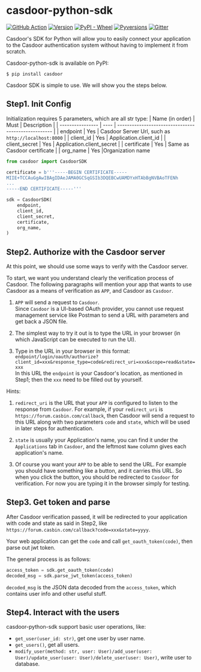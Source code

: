 # casdoor-python-sdk

[![GitHub Action](https://github.com/casdoor/casdoor-python-sdk/workflows/build/badge.svg?branch=master)](https://github.com/casdoor/casdoor-python-sdk/actions)
[![Version](https://img.shields.io/pypi/v/casdoor.svg)](https://pypi.org/project/casdoor/)
[![PyPI - Wheel](https://img.shields.io/pypi/wheel/casdoor.svg)](https://pypi.org/project/casdoor/)
[![Pyversions](https://img.shields.io/pypi/pyversions/casdoor.svg)](https://pypi.org/project/casdoor/)
[![Gitter](https://badges.gitter.im/casbin/casdoor.svg)](https://gitter.im/casbin/casdoor)

Casdoor's SDK for Python will allow you to easily connect your application to the Casdoor authentication system without having to implement it from scratch.

Casdoor-python-sdk is available on PyPI:

```console
$ pip install casdoor
```

Casdoor SDK is simple to use. We will show you the steps below.

## Step1. Init Config
Initialization requires 5 parameters, which are all str type:
| Name (in order)  | Must | Description                                         |
| ---------------- | ---- | --------------------------------------------------- |
| endpoint         | Yes  | Casdoor Server Url, such as `http://localhost:8000` |
| client_id         | Yes  | Application.client_id                               |
| client_secret     | Yes  | Application.client_secret                           |
| certificate       | Yes  | Same as Casdoor   certificate                     |
| org_name | Yes  |Organization name

```python
from casdoor import CasdoorSDK

certificate = b'''-----BEGIN CERTIFICATE-----
MIIE+TCCAuGgAwIBAgIDAeJAMA0GCSqGSIb3DQEBCwUAMDYxHTAbBgNVBAoTFENh
...
-----END CERTIFICATE-----'''

sdk = CasdoorSDK(
    endpoint,
    client_id,
    client_secret,
    certificate,
    org_name,
)
```
## Step2. Authorize with the Casdoor server
At this point, we should use some ways to verify with the Casdoor server.  

To start, we want you understand clearly the verification process of Casdoor.
The following paragraphs will mention your app that wants to use Casdoor as a means
of verification as `APP`, and Casdoor as `Casdoor`.

1. `APP` will send a request to `Casdoor`.  
   Since `Casdoor` is a UI-based OAuth
   provider, you cannot use request management service like Postman to send a URL
   with parameters and get back a JSON file.  
   

2. The simplest way to try it out is to type the URL in your browser (in which JavaScript can be executed to run the UI).

3. Type in the URL in your browser in this format:
`endpoint/login/oauth/authorize?client_id=xxx&response_type=code&redirect_uri=xxx&scope=read&state=xxx`  
In this URL the `endpoint` is your Casdoor's location, as mentioned in Step1; then the `xxx` need to be filled out by yourself.  

Hints:  
1. `redirect_uri` is the URL that your `APP` is configured to
listen to the response from `Casdoor`. For example, if your `redirect_uri` is `https://forum.casbin.com/callback`, then Casdoor will send a request to this URL along with two parameters `code` and `state`, which will be used in later steps for authentication.   

2. `state` is usually your Application's name, you can find it under the `Applications` tab in `Casdoor`, and the leftmost `Name` column gives each application's name. 

3. Of course you want your `APP` to be able to send the URL. For example you should have something like a button, and it carries this URL. So when you click the button, you should be redirected to `Casdoor` for verification. For now you are typing it in the browser simply for testing.
   
## Step3. Get token and parse

After Casdoor verification passed, it will be redirected to your application with code and state as said in Step2, like `https://forum.casbin.com/callback?code=xxx&state=yyyy`.

Your web application can get the `code` and call `get_oauth_token(code)`, then parse out jwt token.

The general process is as follows:

```python
access_token = sdk.get_oauth_token(code)
decoded_msg = sdk.parse_jwt_token(access_token)
```

`decoded_msg` is the JSON data decoded from the `access_token`, which contains user info and other useful stuff.

## Step4. Interact with the users

casdoor-python-sdk support basic user operations, like:

- `get_user(user_id: str)`, get one user by user name.
- `get_users()`, get all users.
- `modify_user(method: str, user: User)/add_user(user: User)/update_user(user: User)/delete_user(user: User)`, write user to database.
